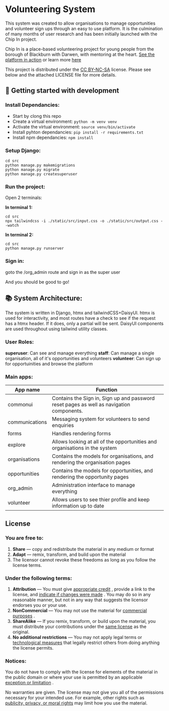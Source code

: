 # Volunteering System


This system was created to allow organisations to manage opportunities and volunteer sign ups through an easy to use platform. It is the culmination of many months of user research and has been initially launched with the Chip In project.

Chip In is a place-based volunteering project for young people from the borough of Blackburn with Darwen, with mentoring at the heart. [See the platform in action](https://chipinbwd.co.uk/) or learn more [here](https://www.communitycvs.org.uk/volunteer/chip-in/)

This project is distributed under the [CC BY-NC-SA](https://creativecommons.org/licenses/by-nc-sa/4.0/) license. Please see below and the attached LICENSE file for more details.


## 🌠 Getting started with development

### Install Dependancies:
- Start by clong this repo
- Create a virtual environment:
	`python -m venv venv`
- Activate the virtual environment:
	`source venv/bin/activate`
- Install pyhton dependancies:
	`pip install -r requirements.txt`
- Install npm dependancies:
	`npm install` 

### Setup Django:
```
cd src
python manage.py makemigrations
python manage.py migrate
python manage.py createsuperuser
```

### Run the project:
Open 2 terminals:

**In terminal 1:**
```
cd src
npx tailwindcss -i ./static/src/input.css -o ./static/src/output.css --watch
```
**In terminal 2:**
```
cd src
python manage.py runserver
```

### Sign in:
goto the /org_admin route and sign in as the super user


And you should be good to go!


## 📚 System Architecture:
The system is written in Django, htmx and tailwindCSS+DaisyUI. htmx is used for interactivity, and most routes have a check to see if the request has a htmx header. If it does, only a partial will be sent. DaisyUI components are used throughout using tailwind utility classes.

### User Roles:
**superuser**: Can see and manage everything
**staff**: Can manage a single organisation, all of it's opportunities and volunteers
**volunteer**: Can sign up for opportuinities and browse the platform

### Main apps:
| App name |Function  |
|--|--|
| commonui |Contains the Sign in, Sign up and password reset pages as well as navigation components.   |
| communications |Messaging system for volunteers to send enquiries|
|forms  |Handles rendering forms|
|explore  |Allows looking at all of the opportunities and organisations in the system|
|organisations|Contains the models for organisations, and rendering the organisation pages|
|opportunities|Contains the models for opportunities, and rendering the opportunity pages |
|org_admin|Administration interface to manage everything |
|volunteer| Allows users to see thier profile and keep information up to date |


## License

### You are free to:

1.  **Share** — copy and redistribute the material in any medium or format
2.  **Adapt** — remix, transform, and build upon the material
3.  The licensor cannot revoke these freedoms as long as you follow the license terms.

### Under the following terms:

1.  **Attribution** — You must give [appropriate credit](https://creativecommons.org/licenses/by-nc-sa/4.0/#ref-appropriate-credit) , provide a link to the license, and [indicate if changes were made](https://creativecommons.org/licenses/by-nc-sa/4.0/#ref-indicate-changes) . You may do so in any reasonable manner, but not in any way that suggests the licensor endorses you or your use.
2.  **NonCommercial** — You may not use the material for [commercial purposes](https://creativecommons.org/licenses/by-nc-sa/4.0/#ref-commercial-purposes) .
3.  **ShareAlike** — If you remix, transform, or build upon the material, you must distribute your contributions under the [same license](https://creativecommons.org/licenses/by-nc-sa/4.0/#ref-same-license) as the original.
4.  **No additional restrictions** — You may not apply legal terms or [technological measures](https://creativecommons.org/licenses/by-nc-sa/4.0/#ref-technological-measures) that legally restrict others from doing anything the license permits.

### Notices:

You do not have to comply with the license for elements of the material in the public domain or where your use is permitted by an applicable [exception or limitation](https://creativecommons.org/licenses/by-nc-sa/4.0/#ref-exception-or-limitation) .

No warranties are given. The license may not give you all of the permissions necessary for your intended use. For example, other rights such as [publicity, privacy, or moral rights](https://creativecommons.org/licenses/by-nc-sa/4.0/#ref-publicity-privacy-or-moral-rights) may limit how you use the material.
